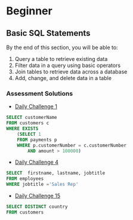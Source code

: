 # Beginner
## Basic SQL Statements
By the end of this section, you will be able to: 
1. Query a table to retrieve existing data
1. Filter data in a query using basic operators
1. Join tables to retrieve data across a database
1. Add, change, and delete data in a table


### Assessment Solutions
* [Daily Challenge 1](https://www.sqlprep.com/sc_dailychallenge/daily-challenge-1/)

```sql
SELECT customerName
FROM customers c
WHERE EXISTS 
    (SELECT 1
    FROM payments p
    WHERE p.customerNumber = c.customerNumber
        AND amount > 100000)
```


* [Daily Challenge 4](https://www.sqlprep.com/sc_dailychallenge/daily-challenge-4/)

```sql
SELECT  firstname, lastname, jobtitle
FROM employees
WHERE jobtitle ='Sales Rep'
```


* [Daily Challenge 15](https://www.sqlprep.com/sc_dailychallenge/daily-challenge-15) 

```sql
SELECT DISTINCT country
FROM customers
```
